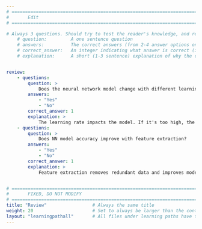 ```yaml
---
# ================================================================================
#       Edit
# ================================================================================

# Always 3 questions. Should try to test the reader's knowledge, and reinforce the key points you want them to remember.
    # question:         A one sentence question
    # answers:          The correct answers (from 2-4 answer options only). Should be surrounded by quotes.
    # correct_answer:   An integer indicating what answer is correct (index starts from 0)
    # explanation:      A short (1-3 sentence) explanation of why the correct answer is correct. Can add additional context if desired


review:
    - questions:
        question: >
            Does the neural network model change with different learning rates?
        answers:
            - "Yes"
            - "No"
        correct_answer: 1                  
        explanation: >
            The learning rate impacts the model. If it's too high, the model overshoots the minima and if it's too low the model reaches the minima too slowly.
    - questions:
        question: >
            Does NN model accuracy improve with feature extraction?
        answers:
            - "Yes"
            - "No"
        correct_answer: 1                  
        explanation: >
            Feature extraction removes redundant data and improves model accuracy.


# ================================================================================
#       FIXED, DO NOT MODIFY
# ================================================================================
title: "Review"                 # Always the same title
weight: 20                      # Set to always be larger than the content in this path
layout: "learningpathall"       # All files under learning paths have this same wrapper
---
```

